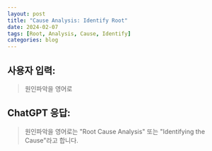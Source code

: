 ```yaml
---
layout: post
title: "Cause Analysis: Identify Root"
date: 2024-02-07
tags: [Root, Analysis, Cause, Identify]
categories: blog
---
```


## 사용자 입력:
> 원인파악을 영어로

## ChatGPT 응답:
> 원인파악을 영어로는 "Root Cause Analysis" 또는 "Identifying the Cause"라고 합니다.

